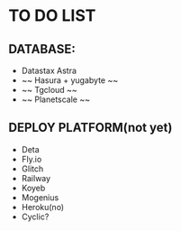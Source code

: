# TO DO LIST

## DATABASE:

- Datastax Astra
- ~~ Hasura + yugabyte ~~
- ~~ Tgcloud ~~
- ~~ Planetscale ~~

## DEPLOY PLATFORM(not yet)

- Deta
- Fly.io
- Glitch
- Railway
- Koyeb
- Mogenius
- Heroku(no)
- Cyclic?